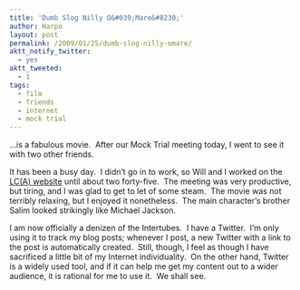 ```yaml
---
title: 'Dumb Slog Nilly O&#039;Mare&#8230;'
author: Harpo
layout: post
permalink: /2009/01/25/dumb-slog-nilly-omare/
aktt_notify_twitter:
  - yes
aktt_tweeted:
  - 1
tags:
  - film
  - friends
  - internet
  - mock trial
---
```

&#8230;is a fabulous movie.  After our Mock Trial meeting today, I went to see it with two other friends.

It has been a busy day.  I didn&#8217;t go in to work, so Will and I worked on the <a href="http://www.carofawesomeness.com" target="_blank">LC(A) website</a> until about two forty-five.  The meeting was very productive, but tiring, and I was glad to get to let of some steam.  The movie was not terribly relaxing, but I enjoyed it nonetheless.  The main character&#8217;s brother Salim looked strikingly like Michael Jackson.

I am now officially a denizen of the Intertubes.  I have a Twitter.  I&#8217;m only using it to track my blog posts; whenever I post, a new Twitter with a link to the post is automatically created.  Still, though, I feel as though I have sacrificed a little bit of my Internet individuality.  On the other hand, Twitter is a widely used tool, and if it can help me get my content out to a wider audience, it is rational for me to use it.  We shall see.